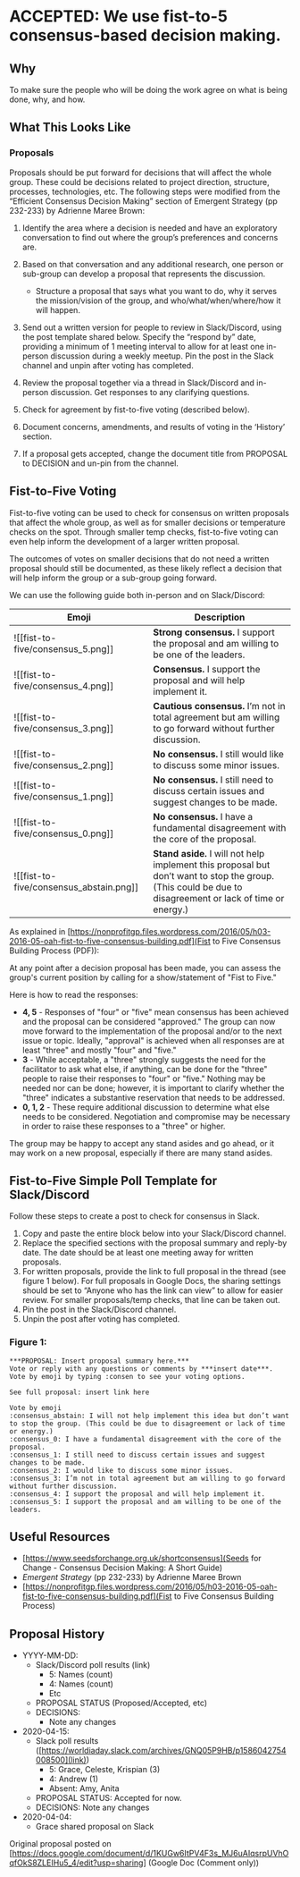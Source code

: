 # ACCEPTED: We use fist-to-5 consensus-based decision making.
## Why
To make sure the people who will be doing the work agree on what is being done, why, and how.

## What This Looks Like

### Proposals
Proposals should be put forward for decisions that will affect the whole group. These could be decisions related to project direction, structure, processes, technologies, etc. The following steps were modified from the “Efficient Consensus Decision Making” section of Emergent Strategy (pp 232-233) by Adrienne Maree Brown:

1. Identify the area where a decision is needed and have an exploratory conversation to find out where the group’s preferences and concerns are.

2. Based on that conversation and any additional research, one person or sub-group can develop a proposal that represents the discussion.
	- Structure a proposal that says what you want to do, why it serves the mission/vision of the group, and who/what/when/where/how it will happen.

3. Send out a written version for people to review in Slack/Discord, using the post template shared below. Specify the “respond by” date, providing a minimum of 1 meeting interval to allow for at least one in-person discussion during a weekly meetup. Pin the post in the Slack channel and unpin after voting has completed.

4. Review the proposal together via a thread in Slack/Discord and in-person discussion. Get responses to any clarifying questions.

5. Check for agreement by fist-to-five voting (described below).

6. Document concerns, amendments, and results of voting in the ‘History’ section.

7. If a proposal gets accepted, change the document title from PROPOSAL to DECISION and un-pin from the channel.

## Fist-to-Five Voting
Fist-to-five voting can be used to check for consensus on written proposals that affect the whole group, as well as for smaller decisions or temperature checks on the spot. Through smaller temp checks, fist-to-five voting can even help inform the development of a larger written proposal.

The outcomes of votes on smaller decisions that do not need a written proposal should still be documented, as these likely reflect a decision that will help inform the group or a sub-group going forward.

We can use the following guide both in-person and on Slack/Discord:

| Emoji  | Description |
| ------------- | ------------- |
|  ![[fist-to-five/consensus_5.png]] | **Strong consensus.** I support the proposal and am willing to be one of the leaders.   |
|  ![[fist-to-five/consensus_4.png]] | **Consensus.** I support the proposal and will help implement it. |
| ![[fist-to-five/consensus_3.png]] | **Cautious consensus.** I’m not in total agreement but am willing to go forward without further discussion.  |
| ![[fist-to-five/consensus_2.png]] | **No consensus.** I still would like to discuss some minor issues.  |
| ![[fist-to-five/consensus_1.png]] | **No consensus.** I still need to discuss certain issues and suggest changes to be made.  |
| ![[fist-to-five/consensus_0.png]] | **No consensus.** I have a fundamental disagreement with the core of the proposal.  |
| ![[fist-to-five/consensus_abstain.png]] | **Stand aside.** I will not help implement this proposal but don’t want to stop the group. (This could be due to disagreement or lack of time or energy.)  |


As explained in [https://nonprofitgp.files.wordpress.com/2016/05/h03-2016-05-oah-fist-to-five-consensus-building.pdf](Fist to Five Consensus Building Process (PDF)):

At any point after a decision proposal has been made, you can assess the group's current position by calling for a show/statement of "Fist to Five." 

Here is how to read the responses:
- **4, 5** - Responses of "four" or "five" mean consensus has been achieved and the proposal can be considered "approved." The group can now move forward to the implementation of the proposal and/or to the next issue or topic. Ideally, "approval" is achieved when all responses are at least "three" and mostly "four" and "five."
- **3** - While acceptable, a "three" strongly suggests the need for the facilitator to ask what else, if anything, can be done for the "three" people to raise their responses to "four" or "five." Nothing may be needed nor can be done; however, it is important to clarify whether the "three" indicates a substantive reservation that needs to be addressed.
- **0, 1, 2** - These require additional discussion to determine what else needs to be considered. Negotiation and compromise may be necessary in order to raise these responses to a "three" or higher.

The group may be happy to accept any stand asides and go ahead, or it may work on a new proposal, especially if there are many stand asides.

## Fist-to-Five Simple Poll Template for Slack/Discord

Follow these steps to create a post to check for consensus in Slack.

1. Copy and paste the entire block below into your Slack/Discord channel.
2. Replace the specified sections with the proposal summary and reply-by date. The date should be at least one meeting away for written proposals.
3. For written proposals, provide the link to full proposal in the thread (see figure 1 below). For full proposals in Google Docs, the sharing settings should be set to “Anyone who has the link can view” to allow for easier review. For smaller proposals/temp checks, that line can be taken out.
4. Pin the post in the Slack/Discord channel.
5. Unpin the post after voting has completed.


### Figure 1:
```
***PROPOSAL: Insert proposal summary here.***
Vote or reply with any questions or comments by ***insert date***. Vote by emoji by typing :consen to see your voting options.

See full proposal: insert link here

Vote by emoji
:consensus_abstain: I will not help implement this idea but don’t want to stop the group. (This could be due to disagreement or lack of time or energy.)
:consensus_0: I have a fundamental disagreement with the core of the proposal.
:consensus_1: I still need to discuss certain issues and suggest changes to be made.
:consensus_2: I would like to discuss some minor issues.
:consensus_3: I’m not in total agreement but am willing to go forward without further discussion.
:consensus_4: I support the proposal and will help implement it.
:consensus_5: I support the proposal and am willing to be one of the leaders. 
```

## Useful Resources
- [https://www.seedsforchange.org.uk/shortconsensus](Seeds for Change - Consensus Decision Making: A Short Guide)
- *Emergent Strategy* (pp 232-233) by Adrienne Maree Brown
- [https://nonprofitgp.files.wordpress.com/2016/05/h03-2016-05-oah-fist-to-five-consensus-building.pdf](Fist to Five Consensus Building Process)


## Proposal History
- YYYY-MM-DD: 
	- Slack/Discord poll results (link)
		- 5: Names (count)
		- 4: Names (count)
		- Etc
	- PROPOSAL STATUS (Proposed/Accepted, etc)
	- DECISIONS: 
		- Note any changes
- 2020-04-15: 
	- Slack poll results ([https://worldiaday.slack.com/archives/GNQ05P9HB/p1586042754008500](link))
		- 5: Grace, Celeste, Krispian (3)
		- 4: Andrew (1)
		- Absent: Amy, Anita
	- PROPOSAL STATUS: Accepted for now. 
	- DECISIONS:  Note any changes
- 2020-04-04: 
	- Grace shared proposal on Slack


Original proposal posted on [https://docs.google.com/document/d/1KUGw6ItPV4F3s_MJ6uAIqsrpUVhOqfOkS8ZLEIHu5_4/edit?usp=sharing] (Google Doc (Comment only))